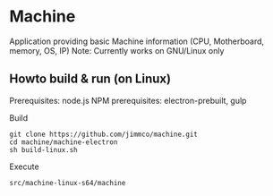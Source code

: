 # Machine
Application providing basic Machine information (CPU, Motherboard, memory, OS, IP)
Note: Currently works on GNU/Linux only 

## Howto build & run (on Linux)
Prerequisites: node.js
NPM prerequisites: electron-prebuilt, gulp

Build
```
git clone https://github.com/jimmco/machine.git
cd machine/machine-electron
sh build-linux.sh
```

Execute
```
src/machine-linux-s64/machine
```
